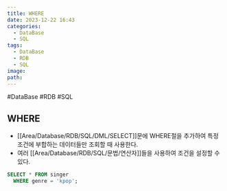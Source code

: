 ```yaml
---
title: WHERE
date: 2023-12-22 16:43
categories:
  - DataBase
  - SQL
tags:
  - DataBase
  - RDB
  - SQL
image: 
path:
---
```

#DataBase #RDB #SQL 

## WHERE
+ [[Area/Database/RDB/SQL/DML/SELECT]]문에 WHERE절을 추가하여 특정 조건에 부합하는 데이터들만 조회할 때 사용한다.
+ 여러 [[Area/Database/RDB/SQL/문법/연산자]]들을 사용하여 조건을 설정할 수 있다.
```sql
SELECT * FROM singer
  WHERE genre = 'kpop';
```
